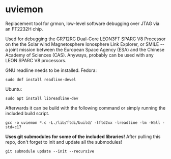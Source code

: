 # uviemon

Replacement tool for grmon, low-level software debugging over JTAG via an FT2232H chip.

Used for debugging the GR712RC Dual-Core LEON3FT SPARC V8 Processor on the the Solar wind Magnetosphere Ionosphere Link Explorer, 
or SMILE -- a joint mission between the European Space Agency (ESA) and the Chinese Academy of Sciences (CAS). Anyways, 
probably can be used with any LEON SPARC V8 processors.

GNU readline needs to be installed. 
Fedora:
```text
sudo dnf install readline-devel 
```
Ubuntu:
```text 
sudo apt install libreadline-dev
```

Afterwards it can be build with the following command or simply running the included build script. 

```text
gcc -o uviemon *.c -L./lib/ftdi/build/ -lftd2xx -lreadline -lm -Wall -std=c17
```

**Uses git submodules for some of the included libraries!** After pulling this repo, don't forget to init and update all the submodules!

```text
git submodule update --init --recursive
```
